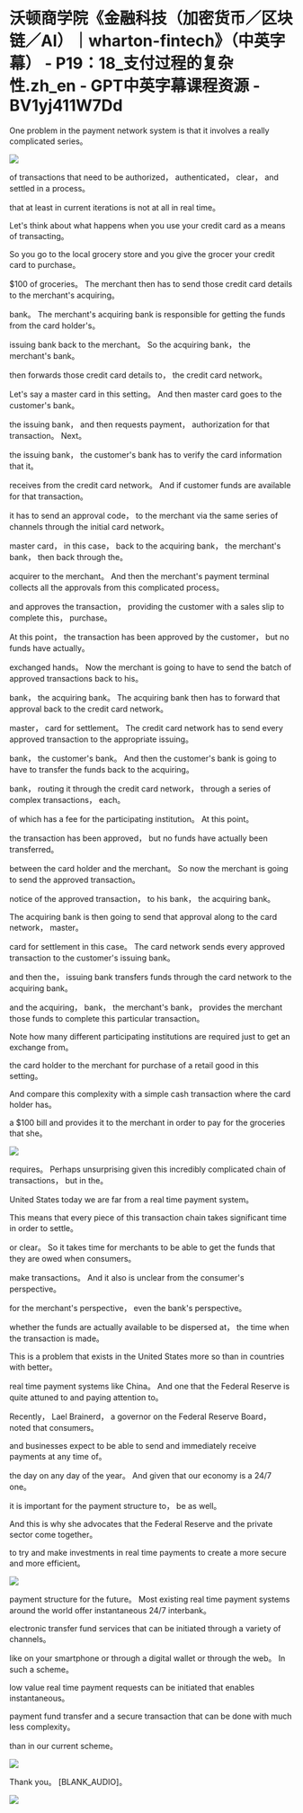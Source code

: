 # 沃顿商学院《金融科技（加密货币／区块链／AI）｜wharton-fintech》（中英字幕） - P19：18_支付过程的复杂性.zh_en - GPT中英字幕课程资源 - BV1yj411W7Dd

 One problem in the payment network system is that it involves a really complicated series。



![](img/1aada618d851d577728df0d9b025de0c_1.png)

 of transactions that need to be authorized， authenticated， clear， and settled in a process。

 that at least in current iterations is not at all in real time。

 Let's think about what happens when you use your credit card as a means of transacting。

 So you go to the local grocery store and you give the grocer your credit card to purchase。

 $100 of groceries。 The merchant then has to send those credit card details to the merchant's acquiring。

 bank。 The merchant's acquiring bank is responsible for getting the funds from the card holder's。

 issuing bank back to the merchant。 So the acquiring bank， the merchant's bank。

 then forwards those credit card details to， the credit card network。

 Let's say a master card in this setting。 And then master card goes to the customer's bank。

 the issuing bank， and then requests payment， authorization for that transaction。 Next。

 the issuing bank， the customer's bank has to verify the card information that it。

 receives from the credit card network。 And if customer funds are available for that transaction。

 it has to send an approval code， to the merchant via the same series of channels through the initial card network。

 master card， in this case， back to the acquiring bank， the merchant's bank， then back through the。

 acquirer to the merchant。 And then the merchant's payment terminal collects all the approvals from this complicated process。

 and approves the transaction， providing the customer with a sales slip to complete this， purchase。

 At this point， the transaction has been approved by the customer， but no funds have actually。

 exchanged hands。 Now the merchant is going to have to send the batch of approved transactions back to his。

 bank， the acquiring bank。 The acquiring bank then has to forward that approval back to the credit card network。

 master， card for settlement。 The credit card network has to send every approved transaction to the appropriate issuing。

 bank， the customer's bank。 And then the customer's bank is going to have to transfer the funds back to the acquiring。

 bank， routing it through the credit card network， through a series of complex transactions， each。

 of which has a fee for the participating institution。 At this point。

 the transaction has been approved， but no funds have actually been transferred。

 between the card holder and the merchant。 So now the merchant is going to send the approved transaction。

 notice of the approved transaction， to his bank， the acquiring bank。

 The acquiring bank is then going to send that approval along to the card network， master。

 card for settlement in this case。 The card network sends every approved transaction to the customer's issuing bank。

 and then the， issuing bank transfers funds through the card network to the acquiring bank。

 and the acquiring， bank， the merchant's bank， provides the merchant those funds to complete this particular transaction。

 Note how many different participating institutions are required just to get an exchange from。

 the card holder to the merchant for purchase of a retail good in this setting。

 And compare this complexity with a simple cash transaction where the card holder has。

 a $100 bill and provides it to the merchant in order to pay for the groceries that she。



![](img/1aada618d851d577728df0d9b025de0c_3.png)

 requires。 Perhaps unsurprising given this incredibly complicated chain of transactions， but in the。

 United States today we are far from a real time payment system。

 This means that every piece of this transaction chain takes significant time in order to settle。

 or clear。 So it takes time for merchants to be able to get the funds that they are owed when consumers。

 make transactions。 And it also is unclear from the consumer's perspective。

 for the merchant's perspective， even the bank's perspective。

 whether the funds are actually available to be dispersed at， the time when the transaction is made。

 This is a problem that exists in the United States more so than in countries with better。

 real time payment systems like China。 And one that the Federal Reserve is quite attuned to and paying attention to。

 Recently， Lael Brainerd， a governor on the Federal Reserve Board， noted that consumers。

 and businesses expect to be able to send and immediately receive payments at any time of。

 the day on any day of the year。 And given that our economy is a 24/7 one。

 it is important for the payment structure to， be as well。

 And this is why she advocates that the Federal Reserve and the private sector come together。

 to try and make investments in real time payments to create a more secure and more efficient。



![](img/1aada618d851d577728df0d9b025de0c_5.png)

 payment structure for the future。 Most existing real time payment systems around the world offer instantaneous 24/7 interbank。

 electronic transfer fund services that can be initiated through a variety of channels。

 like on your smartphone or through a digital wallet or through the web。 In such a scheme。

 low value real time payment requests can be initiated that enables instantaneous。

 payment fund transfer and a secure transaction that can be done with much less complexity。

 than in our current scheme。

![](img/1aada618d851d577728df0d9b025de0c_7.png)

 Thank you。 [BLANK_AUDIO]。

![](img/1aada618d851d577728df0d9b025de0c_9.png)